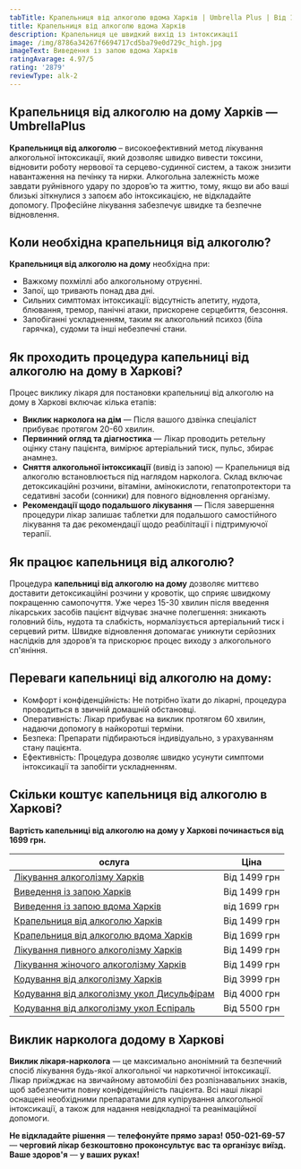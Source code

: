 ```yaml
---
tabTitle: Крапельниця від алкоголю вдома Харків | Umbrella Plus | Від 1699 грн
title: Крапельниця від алкоголю вдома Харків
description: Крапельниця це швидкий вихід із інтоксикації
image: /img/8786a34267f6694717cd5ba79e0d729c_high.jpg
imageText: Виведення із запою вдома Харків
ratingAvarage: 4.97/5
rating: '2879'
reviewType: alk-2
---
```


## Крапельниця від алкоголю на дому Харків — UmbrellaPlus

**Крапельниця від алкоголю** – високоефективний метод лікування алкогольної інтоксикації, який дозволяє швидко вивести токсини, відновити роботу нервової та серцево-судинної систем, а також знизити навантаження на печінку та нирки. Алкогольна залежність може завдати руйнівного удару по здоров’ю та життю, тому, якщо ви або ваші близькі зіткнулися з запоєм або інтоксикацією, не відкладайте допомогу. Професійне лікування забезпечує швидке та безпечне відновлення.

## Коли необхідна крапельниця від алкоголю?

**Крапельниця від алкоголю на дому** необхідна при:

* Важкому похміллі або алкогольному отруєнні.
* Запої, що тривають понад два дні.
* Сильних симптомах інтоксикації: відсутність апетиту, нудота, блювання, тремор, панічні атаки, прискорене серцебиття, безсоння.
* Запобіганні ускладненням, таким як алкогольний психоз (біла гарячка), судоми та інші небезпечні стани.

## Як проходить процедура капельниці від алкоголю на дому в Харкові?

Процес виклику лікаря для постановки крапельниці від алкоголю на дому в Харкові включає кілька етапів:

* **Виклик нарколога на дім** — Після вашого дзвінка спеціаліст прибуває протягом 20-60 хвилин.
* **Первинний огляд та діагностика** — Лікар проводить ретельну оцінку стану пацієнта, вимірює артеріальний тиск, пульс, збирає анамнез.
* **Сняття алкогольної інтоксикації** (вивід із запою) — Крапельниця від алкоголю встановлюється під наглядом нарколога. Склад включає детоксикаційні розчини, вітаміни, амінокислоти, гепатопротектори та седативні засоби (сонники) для повного відновлення організму.
* **Рекомендації щодо подальшого лікування** — Після завершення процедури лікар залишає таблетки для подальшого самостійного лікування та дає рекомендації щодо реабілітації і підтримуючої терапії.

## Як працює капельниця від алкоголю?

Процедура **капельниці від алкоголю на дому** дозволяє миттєво доставити детоксикаційні розчини у кровотік, що сприяє швидкому покращенню самопочуття. Уже через 15-30 хвилин після введення лікарських засобів пацієнт відчуває значне полегшення: зникають головний біль, нудота та слабкість, нормалізується артеріальний тиск і серцевий ритм. Швидке відновлення допомагає уникнути серйозних наслідків для здоров’я та прискорює процес виходу з алкогольного сп'яніння.

## Переваги капельниці від алкоголю на дому:

* Комфорт і конфіденційність: Не потрібно їхати до лікарні, процедура проводиться в звичній домашній обстановці.
* Оперативність: Лікар прибуває на виклик протягом 60 хвилин, надаючи допомогу в найкоротші терміни.
* Безпека: Препарати підбираються індивідуально, з урахуванням стану пацієнта.
* Ефективність: Процедура дозволяє швидко усунути симптоми інтоксикації та запобігти ускладненням.

## Скільки коштує капельниця від алкоголю в Харкові?

**Вартість капельниці від алкоголю на дому у Харкові починається від 1699 грн.**

| ослуга                                                                                                                              | Ціна         |
| ----------------------------------------------------------------------------------------------------------------------------------- | ------------ |
| [Лікування алкоголізму Харків](https://umbrella-plus.com.ua/uk/kharkiv/lechenie-alkogolizma-kharkiv-ua/)                            | Від 1499 грн |
| [Виведення із запою Харків](https://umbrella-plus.com.ua/uk/kharkiv/vivod-iz-zapoia-kharkiv-ua/)                                    | Від 1499 грн |
| [Виведення із запою вдома Харків](https://umbrella-plus.com.ua/uk/kharkiv/vivod-iz-zapoia-na-domy-kharkiv-ua/)                      | від 1699 грн |
| [Крапельниця від алкоголю Харків](https://umbrella-plus.com.ua/uk/kharkiv/kapelnica_ot_alkogola_kharkiv-ua/)                        | Від 1499 грн |
| [Крапельниця від алкоголю вдома Харків](https://umbrella-plus.com.ua/uk/kharkiv/kapelnica_ot_alkogola_na_domy_kharkiv_ua/)          | Від 1699 грн |
| [Лікування пивного алкоголізму Харків](https://umbrella-plus.com.ua/uk/kharkiv/lechenie-pivnogo-alkogolizma-kharkiv-ua/)            | Від 1499 грн |
| [Лікування жіночого алкоголізму Харків](https://umbrella-plus.com.ua/uk/kharkiv/lechenie-jenskogo-alkogolizma-kharkiv-ua/)          | Від 1499 грн |
| [Кодування від алкоголізму Харків](https://umbrella-plus.com.ua/uk/kharkiv/kodirovka-ot-alkogolia-kharkiv-ua/)                      | Від 3999 грн |
| [Кодування від алкоголізму укол Дисульфірам](https://umbrella-plus.com.ua/uk/kharkiv/kodirovka-ot-alkogolia-disulfiram-kharkiv-ua/) | Від 4000 грн |
| [Кодування від алкоголізму укол Еспіраль](https://umbrella-plus.com.ua/uk/kharkiv/kodirovka-ot-alkogolizma-espiarl-kharkiv-ua/)     | Від 5500 грн |

## Виклик нарколога додому в Харкові

**Виклик лікаря-нарколога** — це максимально анонімний та безпечний спосіб лікування будь-якої алкогольної чи наркотичної інтоксикації. Лікар приїжджає на звичайному автомобілі без розпізнавальних знаків, щоб забезпечити повну конфіденційність пацієнта. Всі наші лікарі оснащені необхідними препаратами для купірування алкогольної інтоксикації, а також для надання невідкладної та реанімаційної допомоги.

**Не відкладайте рішення** — **телефонуйте прямо зараз!**
**050-021-69-57** — **черговий лікар безкоштовно проконсультує вас та організує виїзд.**
**Ваше здоров'я** — **у ваших руках!**
